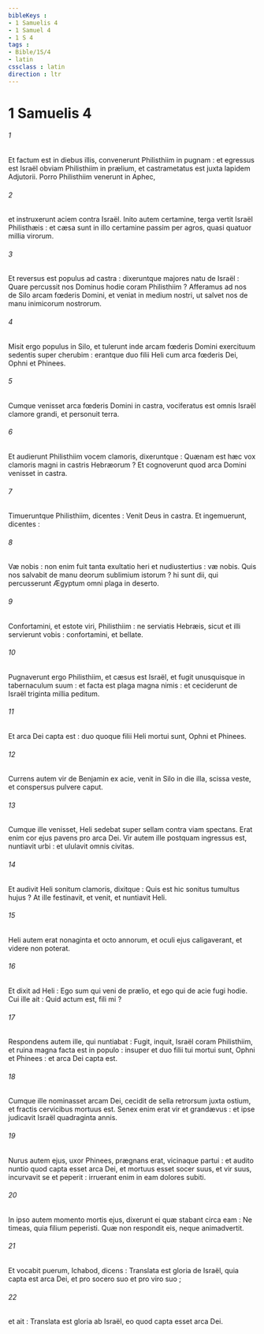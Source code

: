 ```yaml
---
bibleKeys : 
- 1 Samuelis 4
- 1 Samuel 4
- 1 S 4
tags : 
- Bible/1S/4
- latin
cssclass : latin
direction : ltr
---
```


# 1 Samuelis 4

###### 1
Et factum est in diebus illis, convenerunt Philisthiim in pugnam : et egressus est Israël obviam Philisthiim in prælium, et castrametatus est juxta lapidem Adjutorii. Porro Philisthiim venerunt in Aphec,
###### 2
et instruxerunt aciem contra Israël. Inito autem certamine, terga vertit Israël Philisthæis : et cæsa sunt in illo certamine passim per agros, quasi quatuor millia virorum.
###### 3
Et reversus est populus ad castra : dixeruntque majores natu de Israël : Quare percussit nos Dominus hodie coram Philisthiim ? Afferamus ad nos de Silo arcam fœderis Domini, et veniat in medium nostri, ut salvet nos de manu inimicorum nostrorum.
###### 4
Misit ergo populus in Silo, et tulerunt inde arcam fœderis Domini exercituum sedentis super cherubim : erantque duo filii Heli cum arca fœderis Dei, Ophni et Phinees.
###### 5
Cumque venisset arca fœderis Domini in castra, vociferatus est omnis Israël clamore grandi, et personuit terra.
###### 6
Et audierunt Philisthiim vocem clamoris, dixeruntque : Quænam est hæc vox clamoris magni in castris Hebræorum ? Et cognoverunt quod arca Domini venisset in castra.
###### 7
Timueruntque Philisthiim, dicentes : Venit Deus in castra. Et ingemuerunt, dicentes :
###### 8
Væ nobis : non enim fuit tanta exultatio heri et nudiustertius : væ nobis. Quis nos salvabit de manu deorum sublimium istorum ? hi sunt dii, qui percusserunt Ægyptum omni plaga in deserto.
###### 9
Confortamini, et estote viri, Philisthiim : ne serviatis Hebræis, sicut et illi servierunt vobis : confortamini, et bellate.
###### 10
Pugnaverunt ergo Philisthiim, et cæsus est Israël, et fugit unusquisque in tabernaculum suum : et facta est plaga magna nimis : et ceciderunt de Israël triginta millia peditum.
###### 11
Et arca Dei capta est : duo quoque filii Heli mortui sunt, Ophni et Phinees.
###### 12
Currens autem vir de Benjamin ex acie, venit in Silo in die illa, scissa veste, et conspersus pulvere caput.
###### 13
Cumque ille venisset, Heli sedebat super sellam contra viam spectans. Erat enim cor ejus pavens pro arca Dei. Vir autem ille postquam ingressus est, nuntiavit urbi : et ululavit omnis civitas.
###### 14
Et audivit Heli sonitum clamoris, dixitque : Quis est hic sonitus tumultus hujus ? At ille festinavit, et venit, et nuntiavit Heli.
###### 15
Heli autem erat nonaginta et octo annorum, et oculi ejus caligaverant, et videre non poterat.
###### 16
Et dixit ad Heli : Ego sum qui veni de prælio, et ego qui de acie fugi hodie. Cui ille ait : Quid actum est, fili mi ?
###### 17
Respondens autem ille, qui nuntiabat : Fugit, inquit, Israël coram Philisthiim, et ruina magna facta est in populo : insuper et duo filii tui mortui sunt, Ophni et Phinees : et arca Dei capta est.
###### 18
Cumque ille nominasset arcam Dei, cecidit de sella retrorsum juxta ostium, et fractis cervicibus mortuus est. Senex enim erat vir et grandævus : et ipse judicavit Israël quadraginta annis.
###### 19
Nurus autem ejus, uxor Phinees, prægnans erat, vicinaque partui : et audito nuntio quod capta esset arca Dei, et mortuus esset socer suus, et vir suus, incurvavit se et peperit : irruerant enim in eam dolores subiti.
###### 20
In ipso autem momento mortis ejus, dixerunt ei quæ stabant circa eam : Ne timeas, quia filium peperisti. Quæ non respondit eis, neque animadvertit.
###### 21
Et vocabit puerum, Ichabod, dicens : Translata est gloria de Israël, quia capta est arca Dei, et pro socero suo et pro viro suo ;
###### 22
et ait : Translata est gloria ab Israël, eo quod capta esset arca Dei.
